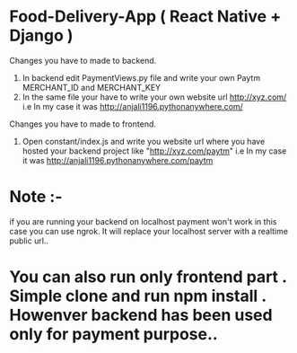 # Food-Delivery-App ( React Native + Django )

Changes you have to made to backend.
1. In backend edit PaymentViews.py file and write your own Paytm MERCHANT_ID and MERCHANT_KEY 
2. In the same file your have to write your own website url http://xyz.com/ i.e In my case it was http://anjali1196.pythonanywhere.com/

Changes you  have to made to frontend.
1. Open constant/index.js and write you website url where you have hosted your backend project like "http://xyz.com/paytm"  i.e In my case it was http://anjali1196.pythonanywhere.com/paytm

# Note :-
if you are running your backend on localhost payment won't work in this case you can use ngrok. It will replace your localhost server with a realtime public url..

# You can also run only frontend part . Simple clone and run npm install . Howenver backend has been used only for payment purpose..
